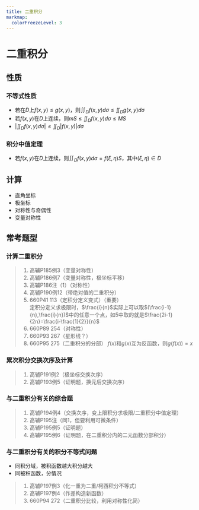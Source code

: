 ```yaml
---
title: 二重积分
markmap:
  colorFreezeLevel: 3
---
```


# 二重积分
## 性质
### 不等式性质
- 若在$D$上$f(x,y)\leq g(x,y)$，则$\iint_Df(x,y)d\sigma\leq\iint_Dg(x,y)d\sigma$
- 若$f(x,y)$在$D$上连续，则$mS\leq\iint_Df(x,y)d\sigma\leq MS$
- $|\iint_Df(x,y)d\sigma|\leq\iint_D|f(x,y)|d\sigma$

### 积分中值定理
- 若$f(x,y)$在$D$上连续，则$\iint_Df(x,y)d\sigma=f(\xi,\eta)S$，其中$(\xi,\eta)\in D$

## 计算
- 直角坐标
- 极坐标
- 对称性与奇偶性
- 变量对称性

## 常考题型
### 计算二重积分
> 1. 高辅P185例3（变量对称性）
> 2. 高辅P186例7（变量对称性，极坐标平移）
> 3. 高辅P186注（1）（对称性）
> 4. 高辅P190例12（带绝对值的二重积分）
> 5. 660P41 113（定积分定义变式）（重要）<br>
> 定积分定义求极限时，$\frac{i}{n}$实际上可以取$(\frac{i-1}{n},\frac{i}{n})$中的任意一个点，如5中取的就是$\frac{2i-1}{2n}=\frac{i-\frac{1}{2}}{n}$
> 6. 660P89 254（对称性）
> 7. 660P93 267（星形线？）
> 8. 660P95 275（二重积分的分部）
> $f(x)$和$g(x)$互为反函数，则$g(f(x))=x$

### 累次积分交换次序及计算
> 1. 高辅P191例2（极坐标交换次序）
> 2. 高辅P193例5（证明题，换元后交换次序）

### 与二重积分有关的综合题
> 1. 高辅P194例4（交换次序，变上限积分求极限/二重积分中值定理）
> 2. 高辅P195注（同1，但要利用可微条件）
> 3. 高辅P195例5（证明题）
> 4. 高辅P195例6（证明题，在二重积分内的二元函数分部积分）

### 与二重积分有关的积分不等式问题
- 同积分域，被积函数越大积分越大
- 同被积函数，分情况

> 1. 高辅P197例3（化一重为二重/柯西积分不等式）
> 2. 高辅P197例4（作差构造新函数）
> 3. 660P94 272（二重积分比较，利用对称性化简）
